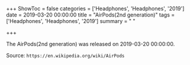 +++
ShowToc = false
categories = ['Headphones', 'Headphones', '2019']
date = 2019-03-20 00:00:00
title = "AirPods(2nd generation)"
tags = ['Headphones', 'Headphones', '2019']
summary = " "

+++

The AirPods(2nd generation) was released on 2019-03-20 00:00:00.

Source: `https://en.wikipedia.org/wiki/AirPods`


